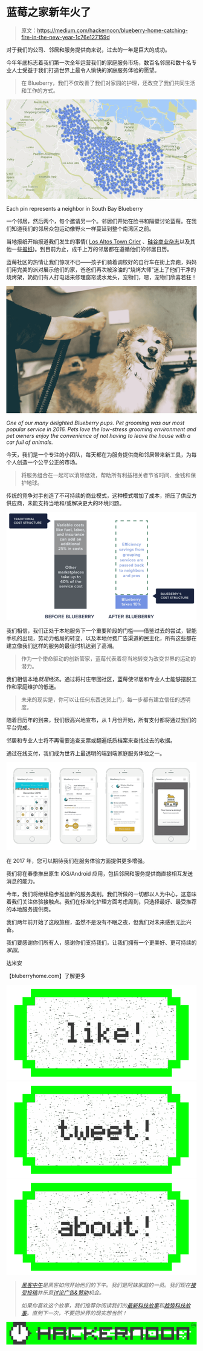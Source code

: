 # 蓝莓之家新年火了

> 原文：<https://medium.com/hackernoon/blueberry-home-catching-fire-in-the-new-year-1c76e127159d>

对于我们的公司、邻居和服务提供商来说，过去的一年是巨大的成功。

今年年底标志着我们第一次全年运营我们的家庭服务市场，数百名邻居和数十名专业人士受益于我们打造世界上最令人愉快的家庭服务体验的愿望。

> 在 Blueberry，我们不仅改善了我们对家园的护理，还改变了我们共同生活和工作的方式。

![](img/e69c9e0bf296b307996830f9669995b5.png)

Each pin represents a neighbor in South Bay Blueberry

一个邻居，然后两个，每个邀请另一个。邻居们开始在脸书和隔壁讨论蓝莓。在我们知道我们的邻居众包运动像野火一样蔓延到整个南湾区之前。

当地报纸开始报道我们发生的事情( [Los Altos Town Crier](http://www.losaltosonline.com/news/sections/business/183-business-features/52968-online-network-reimagines-village-marketplace) 、[硅谷商业杂志](http://www.bizjournals.com/prnewswire/press_releases/2016/06/21/NY29722)以及其他一些[报纸](http://blueberryhome.com/press/))。到目前为止，成千上万的邻居都在遵循他们的邻居日历。

蓝莓社区的热情让我们惊叹不已——孩子们骑着调校好的自行车在街上奔跑，妈妈们用完美的派对展示他们的家，爸爸们再次被涂油的“烧烤大师”迷上了他们干净的烧烤架，奶奶们有人打电话来修理窗帘或水龙头，宠物们，嗯，宠物们欣喜若狂！

![](img/4e33416822f85fedc614187573561924.png)

*One of our many delighted Blueberry pups. Pet grooming was our most popular service in 2016\. Pets love the low-stress grooming environment and pet owners enjoy the convenience of not having to leave the house with a car full of animals.*

今天，我们是一个专注的小团队，每天都在为服务提供商和邻居带来新工具，为每个人创造一个公平公正的市场。

> 将服务组合在一起可以消除低效，帮助所有利益相关者节省时间、金钱和保护地球。

传统的竞争对手创造了不可持续的商业模式，这种模式增加了成本，挤压了供应方供应商，未能支持当地和/或解决更大的环境问题。

![](img/cf600b5cc04708bfbd71c0cb92e4e4d1.png)

我们相信，我们正处于本地服务下一个重要阶段的门槛——借鉴过去的尝试，智能手机的出现，劳动力格局的转变，以及本地付费广告渠道的民主化，所有这些都在建立像我们这样的服务的最佳时机达到了高潮。

> 作为一个使命驱动的创新管家，蓝莓代表着将当地转变为改变世界的运动的潜力。

我们相信本地*就是*经济。通过将村庄带回社区，蓝莓使邻居和专业人士能够摆脱工作和家庭维护的低迷。

> 未来的现实是，你可以让任何东西送货上门，每一步都有建立信任的透明度。

随着日历年的到来，我们很高兴地宣布，从 1 月份开始，所有支付都将通过我们的平台完成。

邻居和专业人士将不再需要追查支票或翻遍纸质档案来查找过去的收据。

通过在线支付，我们成为世界上最透明的端到端家庭服务体验之一。

![](img/64e2d65fc8aa98d3029e3a0973d293d0.png)

在 2017 年，您可以期待我们在服务体验方面提供更多增强。

我们将在春季推出原生 iOS/Android 应用，包括邻居和服务提供商直接相互发送消息的能力。

今年，我们将继续稳步推出新的服务类别。我们所做的一切都以人为中心，这意味着我们关注体验接触点。我们在标准化护理方面考虑周到，只选择最好、最受推荐的本地服务提供商。

我们两年前开始了这段旅程，虽然不是没有不眠之夜，但我们对未来感到无比兴奋。

我们要感谢你们所有人，感谢你们支持我们，让我们拥有一个更美好、更可持续的*家园*。

达米安

【bluberryhome.com】了解更多[](http://blueberryhome.com)

*[![](img/50ef4044ecd4e250b5d50f368b775d38.png)](http://bit.ly/HackernoonFB)**[![](img/979d9a46439d5aebbdcdca574e21dc81.png)](https://goo.gl/k7XYbx)**[![](img/2930ba6bd2c12218fdbbf7e02c8746ff.png)](https://goo.gl/4ofytp)*

> *[黑客中午](http://bit.ly/Hackernoon)是黑客如何开始他们的下午。我们是阿妹家庭的一员。我们现在[接受投稿](http://bit.ly/hackernoonsubmission)并乐意[讨论广告&赞助](mailto:partners@amipublications.com)机会。*
> 
> *如果你喜欢这个故事，我们推荐你阅读我们的[最新科技故事](http://bit.ly/hackernoonlatestt)和[趋势科技故事](https://hackernoon.com/trending)。直到下一次，不要把世界的现实想当然！*

*![](img/be0ca55ba73a573dce11effb2ee80d56.png)*